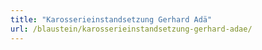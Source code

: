 ```yaml
---
title: "Karosserieinstandsetzung Gerhard Adä"
url: /blaustein/karosserieinstandsetzung-gerhard-adae/
---
```

